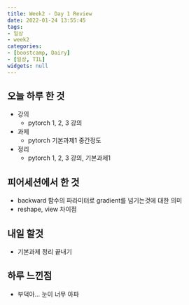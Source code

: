 ```yaml
---
title: Week2 - Day 1 Review
date: 2022-01-24 13:55:45
tags:
- 일상
- week2
categories:
- [boostcamp, Dairy]
- [일상, TIL]
widgets: null
---
```

## 오늘 하루 한 것
* 강의
  * pytorch 1, 2, 3 강의
* 과제
  * pytorch 기본과제1 중간정도
* 정리
  * pytorch 1, 2, 3 강의, 기본과제1

## 피어세션에서 한 것
* backward 함수의 파라미터로 gradient를 넘기는것에 대한 의미
* reshape, view 차이점

## 내일 할것
* 기본과제 정리 끝내기

## 하루 느낀점
* 부덕아... 눈이 너무 아파